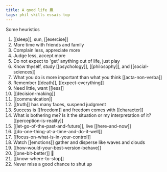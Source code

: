 ```yaml
---
title: A good life 🏛️ 
tags: phil skills essais top 
---
```


Some heuristics

1. [[sleep]], sun, [[exercise]] 
2. More time with friends and family 
3. Complain less, appreciate more
4. Judge less, accept more
5. Do not expect to 'get' anything out of life, just play
6. Know thyself, study [[psychology]], [[philosophy]], and [[social-sciences]]
7. What you do is more important than what you think [[acta-non-verba]]
9. Remember [[death]], [[expect-everything]]
10. Need little, want [[less]]
11. [[decision-making]]
12. [[communication]]
13. [[truth]] has many faces, suspend judgment 
14. Success is [[freedom]] and freedom comes with [[character]] 
15. What is bothering me? Is it the situation or my interpretation of it? [[perception-is-reality]]
16. [[let-go-of-the-past-and-future]], live [[here-and-now]]
17. [[do-one-thing-at-a-time-and-do-it-well]]
18. [[focus-on-what-is-in-your-control]]
19. Watch [[emotions]] gather and disperse like waves and clouds 
20. [[how-would-your-best-version-behave]]
21. [[one-bit-better]] 🐢
22. [[know-where-to-stop]]
23. Never miss a good chance to shut up